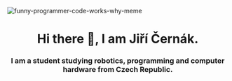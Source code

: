 ![funny-programmer-code-works-why-meme](https://user-images.githubusercontent.com/92692676/221604988-a9c88aa7-c780-4fe2-8bcd-9a2b06a39e77.png)

<h1 align="center">Hi there 👋, I am Jiří Černák.</h1>
<h3 align="center">I am a student studying robotics, programming and computer hardware from Czech Republic.</h3>

<!--
**SlightlySaltedTeriyaki/SlightlySaltedTeriyaki** is a ✨ _special_ ✨ repository because its `README.md` (this file) appears on your GitHub profile.

Here are some ideas to get you started:

- 🔭 I’m currently working on ...
- 🌱 I’m currently learning ...
- 👯 I’m looking to collaborate on ...
- 🤔 I’m looking for help with ...
- 💬 Ask me about ...
- 📫 How to reach me: ...
- 😄 Pronouns: ...
- ⚡ Fun fact: ...
-->
